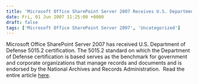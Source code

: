 ```yaml
---
title: 'Microsoft Office SharePoint Server 2007 Receives U.S. Department of Defense 5015.2 Certification'
date: Fri, 01 Jun 2007 11:25:00 +0000
draft: false
tags: ['Microsoft Office SharePoint Server 2007', 'Uncategorized']
---
```


Microsoft Office SharePoint Server 2007 has received U.S. Department of Defense 5015.2 certification. The 5015.2 standard on which the Department of Defense certification is based serves as the benchmark for government and corporate organizations that manage records and documents and is endorsed by the National Archives and Records Administration.  Read the entire article [here](http://www.microsoft.com/presspass/press/2007/may07/05-29SharePointDoDPR.mspx).